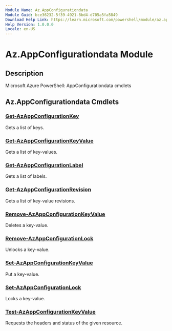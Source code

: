 ```yaml
---
Module Name: Az.AppConfigurationdata
Module Guid: bce36232-5f39-4921-8bd4-d705a5fa5849
Download Help Link: https://learn.microsoft.com/powershell/module/az.appconfigurationdata
Help Version: 1.0.0.0
Locale: en-US
---
```


# Az.AppConfigurationdata Module
## Description
Microsoft Azure PowerShell: AppConfigurationdata cmdlets

## Az.AppConfigurationdata Cmdlets
### [Get-AzAppConfigurationKey](Get-AzAppConfigurationKey.md)
Gets a list of keys.

### [Get-AzAppConfigurationKeyValue](Get-AzAppConfigurationKeyValue.md)
Gets a list of key-values.

### [Get-AzAppConfigurationLabel](Get-AzAppConfigurationLabel.md)
Gets a list of labels.

### [Get-AzAppConfigurationRevision](Get-AzAppConfigurationRevision.md)
Gets a list of key-value revisions.

### [Remove-AzAppConfigurationKeyValue](Remove-AzAppConfigurationKeyValue.md)
Deletes a key-value.

### [Remove-AzAppConfigurationLock](Remove-AzAppConfigurationLock.md)
Unlocks a key-value.

### [Set-AzAppConfigurationKeyValue](Set-AzAppConfigurationKeyValue.md)
Put a key-value.

### [Set-AzAppConfigurationLock](Set-AzAppConfigurationLock.md)
Locks a key-value.

### [Test-AzAppConfigurationKeyValue](Test-AzAppConfigurationKeyValue.md)
Requests the headers and status of the given resource.

